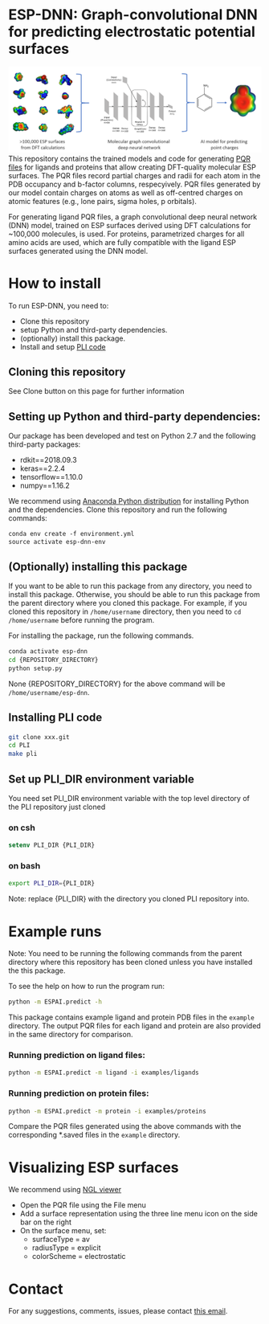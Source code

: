 # ESP-DNN: Graph-convolutional DNN for predicting electrostatic potential surfaces
![TOC](aux/toc.png)
This repository contains the trained models and code for generating [PQR files](https://apbs-pdb2pqr.readthedocs.io/en/latest/formats/pqr.html)
for ligands and proteins that allow creating DFT-quality molecular ESP surfaces.
The PQR files record partial charges and radii for each atom in the PDB
occupancy and b-factor columns, respecyively. PQR files generated by our model
contain charges on atoms as well as off-centred charges on atomic features
(e.g., lone pairs, sigma holes, p orbitals).

For generating ligand PQR files, a graph convolutional deep neural network (DNN)
model, trained on ESP surfaces derived using DFT calculations for ~100,000
molecules, is used. For proteins, parametrized charges for all amino acids are
used, which are fully compatible with the ligand ESP surfaces generated using
the DNN model.


# How to install
To run ESP-DNN, you need to:
* Clone this repository
* setup Python and third-party dependencies.
* (optionally) install this package.
* Install and setup [PLI code](https://bitbucket.org/AstexUK/pli/src/pli-snapshot/)

## Cloning this repository
See Clone button on this page for further information

## Setting up Python and third-party dependencies:
Our package has been developed and test on Python 2.7 and the following
third-party packages:
* rdkit==2018.09.3
* keras==2.2.4
* tensorflow==1.10.0
* numpy==1.16.2

We recommend using [Anaconda Python distribution](https://www.anaconda.com/distribution/)
for installing Python and the dependencies. Clone this repository and run the
following commands:

```
conda env create -f environment.yml
source activate esp-dnn-env
```

## (Optionally) installing this package
If you want to be able to run this package from any directory, you need to
install this package. Otherwise, you should be able to run this package from the
parent directory where you cloned this package. For example, if you cloned this
repository in ```/home/username``` directory, then you need to
```cd /home/username``` before running the program.

For installing the package, run the following commands.
```bash
conda activate esp-dnn
cd {REPOSITORY_DIRECTORY}
python setup.py
```
None {REPOSITORY_DIRECTORY} for the above command will be ```/home/username/esp-dnn```.

## Installing PLI code
```bash
git clone xxx.git
cd PLI
make pli
```

## Set up PLI_DIR environment variable
You need set PLI_DIR environment variable with the top level directory of
the PLI repository just cloned 
### on csh
```csh
setenv PLI_DIR {PLI_DIR}
```
### on bash
```bash
export PLI_DIR={PLI_DIR}
```
Note: replace {PLI_DIR} with the directory you cloned PLI repository into.


# Example runs
Note: You need to be running the following commands from the parent directory
where this repository has been cloned unless you have installed the this
package.

To see the help on how to run the program run:
```bash
python -m ESPAI.predict -h
```

This package contains example ligand and protein PDB files in the ```example```
directory. The output PQR files for each ligand and protein are also provided
in the same directory for comparison.

### Running prediction on ligand files:
```bash
python -m ESPAI.predict -m ligand -i examples/ligands
```

### Running prediction on protein files:
```bash
python -m ESPAI.predict -m protein -i examples/proteins
```

Compare the PQR files generated using the above commands with the corresponding
*.saved files in the ```example``` directory.

# Visualizing ESP surfaces
We recommend using [NGL viewer](http://nglviewer.org/ngl/)
* Open the PQR file using the File menu
* Add a surface representation using the three line menu icon on the side bar
  on the right
* On the surface menu, set:
    * surfaceType = av
    * radiusType = explicit
    * colorScheme = electrostatic

# Contact
For any suggestions, comments, issues, please contact [this email](mailto://pli@astx.com).
